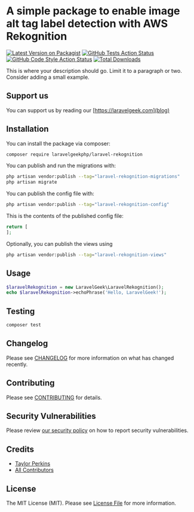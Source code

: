 # A simple package to enable image alt tag label detection with AWS Rekognition

[![Latest Version on Packagist](https://img.shields.io/packagist/v/laravelgeekphp/laravel-rekognition.svg?style=flat-square)](https://packagist.org/packages/laravelgeekphp/laravel-rekognition)
[![GitHub Tests Action Status](https://img.shields.io/github/workflow/status/laravelgeekphp/laravel-rekognition/run-tests?label=tests)](https://github.com/laravelgeekphp/laravel-rekognition/actions?query=workflow%3Arun-tests+branch%3Amain)
[![GitHub Code Style Action Status](https://img.shields.io/github/workflow/status/laravelgeekphp/laravel-rekognition/Fix%20PHP%20code%20style%20issues?label=code%20style)](https://github.com/laravelgeekphp/laravel-rekognition/actions?query=workflow%3A"Fix+PHP+code+style+issues"+branch%3Amain)
[![Total Downloads](https://img.shields.io/packagist/dt/laravelgeekphp/laravel-rekognition.svg?style=flat-square)](https://packagist.org/packages/laravelgeekphp/laravel-rekognition)

This is where your description should go. Limit it to a paragraph or two. Consider adding a small example.

## Support us

You can support us by reading our [https://laravelgeek.com](blog)

## Installation

You can install the package via composer:

```bash
composer require laravelgeekphp/laravel-rekognition
```

You can publish and run the migrations with:

```bash
php artisan vendor:publish --tag="laravel-rekognition-migrations"
php artisan migrate
```

You can publish the config file with:

```bash
php artisan vendor:publish --tag="laravel-rekognition-config"
```

This is the contents of the published config file:

```php
return [
];
```

Optionally, you can publish the views using

```bash
php artisan vendor:publish --tag="laravel-rekognition-views"
```

## Usage

```php
$laravelRekognition = new LaravelGeek\LaravelRekognition();
echo $laravelRekognition->echoPhrase('Hello, LaravelGeek!');
```

## Testing

```bash
composer test
```

## Changelog

Please see [CHANGELOG](CHANGELOG.md) for more information on what has changed recently.

## Contributing

Please see [CONTRIBUTING](CONTRIBUTING.md) for details.

## Security Vulnerabilities

Please review [our security policy](../../security/policy) on how to report security vulnerabilities.

## Credits

- [Taylor Perkins](https://github.com/jtperkins)
- [All Contributors](../../contributors)

## License

The MIT License (MIT). Please see [License File](LICENSE.md) for more information.
